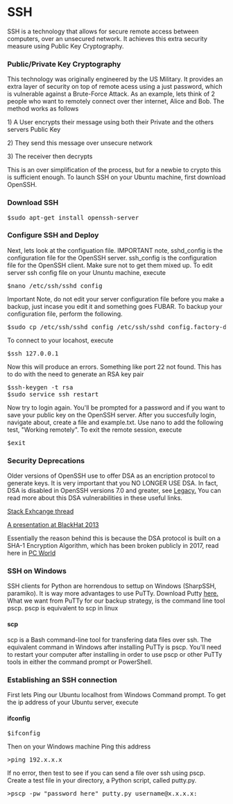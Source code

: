 <h1>SSH</h1>

<p>
  SSH is a technology that allows for secure remote access between computers, over an unsecured network.  It achieves this extra security measure using Public Key Cryptography.
</p>

<h3>Public/Private Key Cryptography</h3>

<p>
  This technology was originally engineered by the US Military.  It provides an extra layer of security on top of remote acess using a just password, which is vulnerable against a Brute-Force Attack.  As an example, lets think of 2 people who want to remotely connect over ther internet, Alice and Bob. The method works as follows  
</p>

<p> 1) A User encrypts their message using both their Private and the others servers Public Key</p> 
<p> 2) They send this message over unsecure network</p>
<p> 3) The receiver then decrypts </p>

<p>
  This is an over simplification of the process, but for a newbie to crypto this is sufficient enough.  To launch SSH on your Ubuntu machine, first download OpenSSH.
</p>

<h3>Download SSH</h3>

<pre>
$sudo apt-get install openssh-server
</pre>


<h3>Configure SSH and Deploy</h3>

<p>
  Next, lets look at the configuation file. IMPORTANT note, sshd_config is the configuration file for the OpenSSH server. ssh_config is the configuration file for the OpenSSH client. Make sure not to get them mixed up.  To edit server ssh config file on your Ununtu machine, execute 
</p>

<pre>
$nano /etc/ssh/sshd_config
</pre>

<p>
Important Note, do not edit your server configuration file before you make a backup, just incase you edit it and something goes FUBAR.  To backup your configuration file, perform the following.
</p>

<pre>
$sudo cp /etc/ssh/sshd_config /etc/ssh/sshd_config.factory-defaults
</pre>

<p>
 To connect to your locahost, execute
</p>

<pre>
$ssh 127.0.0.1
</pre>

<p>
 Now this will produce an errors. Something like port 22 not found.  This has to do with the need to generate an RSA key pair
</p>

<pre>
$ssh-keygen -t rsa
$sudo service ssh restart
</pre>

<p>
  Now try to login again. You'll be prompted for a password and if you want to save your public key on the OpenSSH server.  After you succesfully login, navigate about, create a file and example.txt.  Use nano to add the following test, "Working remotely". To exit the remote session, execute
</p>

<pre>
$exit
</pre>


<h3>Security Deprecations</h3>

<p>
  Older versions of OpenSSH use to offer DSA as an encription protocol to generate keys. It is very important that you NO LONGER USE DSA.   In fact, DSA is disabled in OpenSSH versions 7.0 and greater, see <a href='http://www.openssh.com/legacy.html'>Legacy.</a> You can read more about this DSA vulnerabilities in these useful links.</p> 
  
<p>
  <a href='https://security.stackexchange.com/questions/5096/rsa-vs-dsa-for-ssh-authentication-keys'>Stack Exhcange thread</a>
</p>

<p>
  <a href='https://isecpartners.com/media/105564/ritter_samuel_stamos_bh_2013_cryptopocalypse.pdf'>A presentation at BlackHat 2013 </a>
</p>


<p>
  Essentially the reason behind this is because the DSA protocol is built on a SHA-1 Encryption Algorithm, which has been broken publicly in 2017, read here in <a href='https://www.pcworld.com/article/3173791/security/stop-using-sha1-it-s-now-completely-unsafe.html'>PC World</a>
</p>


<h3>SSH on Windows</h3>

<p>
SSH clients for Python are horrendous to settup on Windows (SharpSSH, paramiko).  It is way more advantages to use PuTTy.  Download Putty <a href="https://www.putty.org/">here.</a> What we want from PuTTy for our backup strategy, is the command line tool pscp. pscp is equivalent to scp in linux
</p>

<h4>scp</h4>
<p>
  scp is a Bash command-line tool for transfering data files over ssh.  The equivalent command in Windows after installing PuTTy is pscp.  You'll need to restart your computer after installing in order to use pscp or other PuTTy tools in either the command prompt or PowerShell. 
</p>


<h3>Establishing an SSH connection</h3>

<p>
First lets Ping our Ubuntu localhost from Windows Command prompt.  To get the ip address of your Ubuntu server, execute
</p>

<h4>ifconfig</h4>
<pre>
$ifconfig
</pre>

<p>
 Then on your Windows machine Ping this address
</p>

<pre>
>ping 192.x.x.x
</pre>

<p>If no error, then test to see if you can send a file over ssh using pscp.  Create a test file in your directory, a Python script, called putty.py.

<pre>
>pscp -pw "password_here" putty.py username@x.x.x.x:
</pre>
